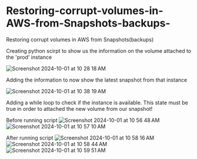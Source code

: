 # Restoring-corrupt-volumes-in-AWS-from-Snapshots-backups-
Restoring corrupt volumes in AWS from Snapshots(backups)


Creating python scirpt to show us the information on the volume attached to the 'prod' instance

![Screenshot 2024-10-01 at 10 28 18 AM](https://github.com/user-attachments/assets/074cf329-d479-4a64-a638-5e2aad85e9e9)

Adding the information to now show the latest snapshot from that instance

![Screenshot 2024-10-01 at 10 38 19 AM](https://github.com/user-attachments/assets/2ed9bffd-f02e-43fb-aa07-fc239c4b2588)

Adding a while loop to check if the instance is available. This state must be true in order to attached the new volume from our snapshot!

Before running script 
![Screenshot 2024-10-01 at 10 56 48 AM](https://github.com/user-attachments/assets/3691d937-1275-4394-bf08-91cf17ec1b55)
![Screenshot 2024-10-01 at 10 57 10 AM](https://github.com/user-attachments/assets/be91931d-3a17-4e34-b096-2401201f268e)

After running script
![Screenshot 2024-10-01 at 10 58 16 AM](https://github.com/user-attachments/assets/f7826a51-759d-40e2-b14b-457f409c350e)
![Screenshot 2024-10-01 at 10 58 44 AM](https://github.com/user-attachments/assets/836a690b-1f85-48db-a9d5-a8ffe5f3dce9)
![Screenshot 2024-10-01 at 10 59 51 AM](https://github.com/user-attachments/assets/20fc9b92-ae80-4d55-9505-a95d0c9796bd)







































